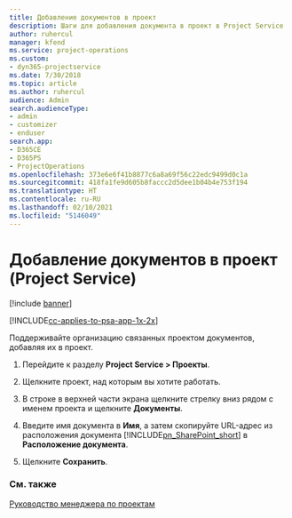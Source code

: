```yaml
---
title: Добавление документов в проект
description: Шаги для добавления документа в проект в Project Service
author: ruhercul
manager: kfend
ms.service: project-operations
ms.custom:
- dyn365-projectservice
ms.date: 7/30/2018
ms.topic: article
ms.author: ruhercul
audience: Admin
search.audienceType:
- admin
- customizer
- enduser
search.app:
- D365CE
- D365PS
- ProjectOperations
ms.openlocfilehash: 373e6e6f41b8877c6a8a69f56c22edc9499d0c1a
ms.sourcegitcommit: 418fa1fe9d605b8faccc2d5dee1b04b4e753f194
ms.translationtype: HT
ms.contentlocale: ru-RU
ms.lasthandoff: 02/10/2021
ms.locfileid: "5146049"
---
```

# <a name="add-documents-to-a-project-project-service"></a>Добавление документов в проект (Project Service)

[!include [banner](../includes/psa-now-project-operations.md)]

[!INCLUDE[cc-applies-to-psa-app-1x-2x](../includes/cc-applies-to-psa-app-1x-2x.md)]

Поддерживайте организацию связанных проектом документов, добавляя их в проект.  
  
1. Перейдите к разделу **Project Service > Проекты**.  
  
2. Щелкните проект, над которым вы хотите работать.  
  
3. В строке в верхней части экрана щелкните стрелку вниз рядом с именем проекта и щелкните **Документы**.  
  
4. Введите имя документа в **Имя**, а затем скопируйте URL-адрес из расположения документа [!INCLUDE[pn_SharePoint_short](../includes/pn-sharepoint-short.md)] в **Расположение документа**.  
  
5. Щелкните **Сохранить**.  
  
### <a name="see-also"></a>См. также  
 [Руководство менеджера по проектам](../psa/project-manager-guide.md)
